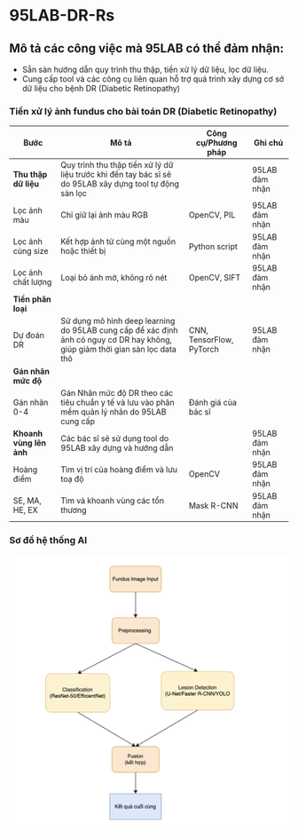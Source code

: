# 95LAB-DR-Rs
## Mô tả các công việc mà 95LAB có thể đảm nhận: 
  - Sẵn sàn hướng dẫn quy trình thu thập, tiền xử lý dữ liệu, lọc dữ liệu.
  - Cung cấp tool và các công cụ liên quan hỗ trợ quá trình xây dựng cơ sở dữ liệu cho bệnh DR (Diabetic Retinopathy)

### Tiền xử lý ảnh fundus cho bài toán DR (Diabetic Retinopathy)

| Bước                  | Mô tả                                                                 | Công cụ/Phương pháp          | Ghi chú     |
|-----------------------|-----------------------------------------------------------------------|------------------------------|-------------|
| **Thu thập dữ liệu**  | Quy trình thu thập tiền xử lý dữ liệu trước khi đến tay bác sĩ sẽ do 95LAB xây dựng tool tự động sàn lọc              |                              | 95LAB đảm nhận       |
| Lọc ảnh màu           | Chỉ giữ lại ảnh màu RGB                                               | OpenCV, PIL                  | 95LAB đảm nhận       |
| Lọc ảnh cùng size     | Kết hợp ảnh từ cùng một nguồn hoặc thiết bị                            | Python script                | 95LAB đảm nhận       |
| Lọc ảnh chất lượng    | Loại bỏ ảnh mờ, không rõ nét                                           | OpenCV, SIFT                 | 95LAB đảm nhận       |
| **Tiền phân loại**     |                                                                       |                              |             |
| Dự đoán DR             | Sử dụng mô hình deep learning do 95LAB cung cấp để xác định ảnh có nguy cơ DR hay không, giúp giảm thời gian sàn lọc data thô  | CNN, TensorFlow, PyTorch     | 95LAB đảm nhận       |
| **Gán nhãn mức độ**   |                                                                        |                              |             |
| Gán nhãn 0-4          | Gán Nhãn mức độ DR theo các tiêu chuẩn y tế và lưu vào phân mềm quản lý nhãn do 95LAB cung cấp        | Đánh giá của bác sĩ          |             |
| **Khoanh vùng lên ảnh**| Các bác sĩ sẽ sử dụng tool do 95LAB xây dựng và hướng dẫn             |                              | 95LAB đảm nhận       |
| Hoàng điểm            | Tìm vị trí của hoàng điểm và lưu toạ độ                                | OpenCV                       | 95LAB đảm nhận       |
| SE, MA, HE, EX        | Tìm và khoanh vùng các tổn thương                                      | Mask R-CNN                   | 95LAB đảm nhận       |



### Sơ đồ hệ thống AI
![Sơ đồ tổng thể](https://github.com/hieund12/95LAB-DR-Rs/blob/20fb69d34e375e489f2070383ffdb340fc47a3d1/Screenshot%202023-09-02%20at%2016.21.23.png)
